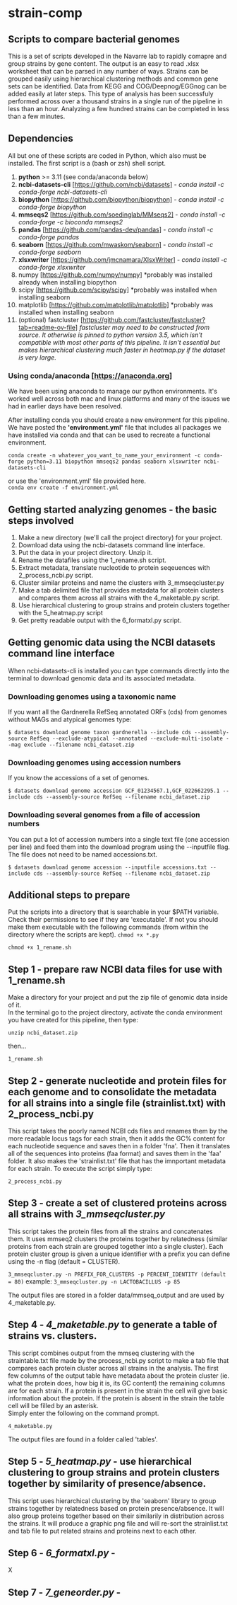 # strain-comp
## Scripts to compare bacterial genomes

This is a set of scripts developed in the Navarre lab to rapidly comapre and group strains by gene content.  The output is an easy to read .xlsx worksheet that can be parsed in any number of ways.  Strains can be grouped easily using hierarchical clustering methods and common gene sets can be identified. Data from KEGG and COG/Deepnog/EGGnog can be added easily at later steps.  This type of analysis has been successfuly performed across over a thousand strains in a single run of the pipeline in less than an hour.  Analyzing a few hundred strains can be completed in less than a few minutes.

## Dependencies ##

All but one of these scripts are coded in Python, which also must be installed.  The first script is a (bash or zsh) shell script.
  1. **python** >= 3.11 (see conda/anaconda below)
  2. **ncbi-datasets-cli** [https://github.com/ncbi/datasets] - _conda install -c conda-forge ncbi-datasets-cli_
  3. **biopython** [https://github.com/biopython/biopython] - _conda install -c conda-forge biopython_
  4. **mmseqs2** [https://github.com/soedinglab/MMseqs2] - _conda install -c conda-forge -c bioconda mmseqs2_
  5. **pandas** [https://github.com/pandas-dev/pandas] - _conda install -c conda-forge pandas_
  6. **seaborn** [https://github.com/mwaskom/seaborn] - _conda install -c conda-forge seaborn_
  7. **xlsxwriter** [https://github.com/jmcnamara/XlsxWriter] - _conda install -c conda-forge xlsxwriter_
  8. numpy [https://github.com/numpy/numpy] *probably was installed already when installing biopython
  9. scipy [https://github.com/scipy/scipy] *probably was installed when installing seaborn
  10. matplotlib [https://github.com/matplotlib/matplotlib] *probably was installed when installing seaborn
  11. (optional) fastcluster [https://github.com/fastcluster/fastcluster?tab=readme-ov-file]  _fastcluster may need to be constructed from source.  It otherwise is pinned to python version 3.5, which isn't compatible with most other parts of this pipeline.  It isn't essential but makes hierarchical clustering much faster in heatmap.py if the dataset is very large._

      
### Using conda/anaconda [https://anaconda.org] ###
We have been using anaconda to manage our python environments.  It's worked well across both mac and linux platforms and many of the issues we had in earlier days have been resolved.

After installing conda you should create a new environment for this pipeline.  We have posted the **'environment.yml'** file that includes all packages we have installed via conda and that can be used to recreate a functional environment.


`conda create -n whatever_you_want_to_name_your_environment -c conda-forge python=3.11 biopython mmseqs2 pandas seaborn xlsxwriter ncbi-datasets-cli`

or use the 'environment.yml' file provided here.  
`conda env create -f environment.yml`



## Getting started analyzing genomes - the basic steps involved ##

1.	Make a new directory (we'll call the project directory) for your project.
2.	Download data using the ncbi-datasets command line interface.
3.	Put the data in your project directory.  Unzip it.
4.	Rename the datafiles using the 1_rename.sh script.
5.	Extract metadata, translate nucleotide to protein seqeuences with 2_process_ncbi.py script.
6.	Cluster similar proteins and name the clusters with 3_mmseqcluster.py
7.	Make a tab delimited file that provides metadata for all protein clusters and compares them across all strains with the 4_maketable.py script.
8.	Use hierarchical clustering to group strains and protein clusters together with the 5_heatmap.py script
9.	Get pretty readable output with the 6_formatxl.py script.


## Getting genomic data using the NCBI datasets command line interface
When ncbi-datasets-cli is installed you can type commands directly into the terminal to download genomic data and its associated metadata.

### Downloading genomes using a taxonomic name

If you want all the Gardnerella RefSeq annotated ORFs (cds) from genomes without MAGs and atypical genomes type:

  `$ datasets download genome taxon gardnerella --include cds --assembly-source RefSeq --exclude-atypical --annotated --exclude-multi-isolate --mag exclude --filename ncbi_dataset.zip`

### Downloading genomes using accession numbers

If you know the accessions of a set of genomes.

  `$ datasets download genome accession GCF_01234567.1,GCF_022662295.1 --include cds --assembly-source RefSeq --filename ncbi_dataset.zip`

### Downloading several genomes from a file of accession numbers ###

You can put a lot of accession numbers into a single text file (one accession per line) and feed them into the download program using the --inputfile flag.  The file does not need to be named accessions.txt.

 `$ datasets download genome accession --inputfile accessions.txt --include cds --assembly-source RefSeq --filename ncbi_dataset.zip`


## Additional steps to prepare ##
Put the scripts into a directory that is searchable in your $PATH variable.  
Check their permissions to see if they are 'executable'.  If not you should make them executable with the following commands (from within the directory where the scripts are kept).
`chmod +x *.py`


`chmod +x 1_rename.sh`

## Step 1 - prepare raw NCBI data files for use with 1_rename.sh 

Make a directory for your project and put the zip file of genomic data inside of it.  
In the terminal go to the project directory, activate the conda environment you have created for this pipeline, then type:

`unzip ncbi_dataset.zip`

then...

`1_rename.sh`


## Step 2 - generate nucleotide and protein files for each genome and to consolidate the metadata for all strains into a single file (strainlist.txt) with 2_process_ncbi.py
This script takes the poorly named NCBI cds files and renames them by the more readable locus tags for each strain, then it adds the GC% content for each nucleotide sequence and saves then in a folder 'fna'.  Then it translates all of the sequences into proteins (faa format) and saves them in the 'faa' folder.  It also makes the 'strainlist.txt' file that has the imnportant metadata for each strain. 
To execute the script simply type:

`2_process_ncbi.py`

## Step 3 - create a set of clustered proteins across all strains with _3_mmseqcluster.py_  
This script takes the protein files from all the strains and concatenates them.  It uses mmseq2 clusters the proteins together by relatedness (similar proteins from each strain are grouped together into a single cluster).  Each protein cluster group is given a unique identifier with a prefix you can define using the -n flag (default = CLUSTER).  


`3_mmseqcluster.py -n PREFIX_FOR_CLUSTERS -p PERCENT_IDENTITY (default = 80)`
example:
`3_mmseqcluster.py -n LACTOBACILLUS -p 85`

The output files are stored in a folder data/mmseq_output and are used by 4_maketable.py.


## Step 4 - _4_maketable.py_ to generate a table of strains vs. clusters.
This script combines output from the mmseq clustering with the straintable.txt file made by the process_ncbi.py script to make a tab file that compares each protein cluster across all strains in the analysis.  The first few columns of the output table have metadata about the protein cluster (ie. what the protein does, how big it is, its GC content) the remaining columns are for each strain.  If a protein is present in the strain the cell will give basic information about the protein.  If the protein is absent in the strain the table cell will be filled by an asterisk.  
Simply enter the following on the command prompt.

`4_maketable.py`

The output files are found in a folder called 'tables'.


## Step 5 - _5_heatmap.py_ - use hierarchical clustering to group strains and protein clusters together by similarity of presence/absence. 
This script uses hierarchical clustering by the 'seaborn' library to group strains together by relatedness based on protein presence/absence.  It will also group proteins together based on their similarily in distribution across the strains. It will produce a graphic png file and will re-sort the strainlist.txt and tab file to put related strains and proteins next to each other.

## Step 6 - _6_formatxl.py_ -

X

## Step 7 - _7_geneorder.py_ -


